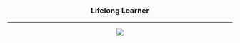 <div align="center">
  <h3>
    Lifelong Learner
  </h3>
</div>

<hr>

<p align="center">
  <a href="https://skillicons.dev">
    <img src="https://skillicons.dev/icons?i=php,laravel,javascript,react,next,tailwind,bootstrap,mysql,postgresql,supabase,firebase,aws,git,github" />
  </a>
</p>


